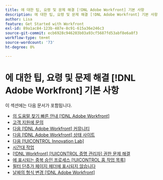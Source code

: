 ```yaml
---
title: 에 대한 팁, 요령 및 문제 해결 [!DNL Adobe Workfront] 기본 사항
description: 에 대한 팁, 요령 및 문제 해결 [!DNL Adobe Workfront] 기본 사항
author: Lisa
feature: Get Started with Workfront
exl-id: 89a1ac84-123b-487e-8c91-615a36e246c3
source-git-commit: ecb6928c946203b03a93cf5687fd53abf8e6a8f3
workflow-type: tm+mt
source-wordcount: '73'
ht-degree: 0%

---
```


# 에 대한 팁, 요령 및 문제 해결 [!DNL Adobe Workfront] 기본 사항

이 섹션에는 다음 문서가 포함됩니다.

* [의 도움말 찾기 빠른 안내 [!DNL Adobe Workfront]](../../workfront-basics/tips-tricks-and-troubleshooting/guide-for-help-in-workfront.md)
* [고객 지원에 문의](../../workfront-basics/tips-tricks-and-troubleshooting/contact-customer-support.md)
* [다음 [!DNL Adobe Workfront] 커뮤니티](../../workfront-basics/tips-tricks-and-troubleshooting/workfront-community.md)
* [다음 [!DNL Adobe Workfront] 상태 사이트](../../workfront-basics/tips-tricks-and-troubleshooting/understand-the-status-site.md)
* [다음 [!UICONTROL Innovation Lab]](../../workfront-basics/tips-tricks-and-troubleshooting/idea-exchange.md)
* [시간대 작업](../../workfront-basics/tips-tricks-and-troubleshooting/working-across-timezones.md)
* [[!DNL Workfront] [!UICONTROL 증명 관리자] 권한 문제 해결](../../workfront-basics/tips-tricks-and-troubleshooting/wp-manager-permissions-troubleshooting.md)
* [에 표시되는 중복 승인 프로세스 [!UICONTROL 홈 작업 목록]](../../workfront-basics/tips-tricks-and-troubleshooting/duplicate-apprval-processes-home.md)
* [필터 단추가 페이지 헤더에 표시되지 않습니다](../../workfront-basics/tips-tricks-and-troubleshooting/filter-buttons-do-not-display-in-page-headers.md)
* [날짜의 형식 변경 [!DNL Adobe Workfront]](../tips-tricks-and-troubleshooting/change-date-format-chrome.md)


